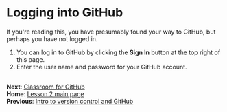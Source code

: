 # Logging into GitHub
If you're reading this, you have presumably found your way to GitHub, but perhaps you have not logged in.

1. You can log in to GitHub by clicking the **Sign In** button at the top right of this page.
2. Enter the user name and password for your GitHub account.

## 
**Next**: [Classroom for GitHub](GitHub-classroom.md)<br/>
**Home**: [Lesson 2 main page](https://github.com/Python-for-geo-people/Lesson-2-Data-types-Lists)<br/>
**Previous**: [Intro to version control and GitHub](intro-to-GitHub.md)
